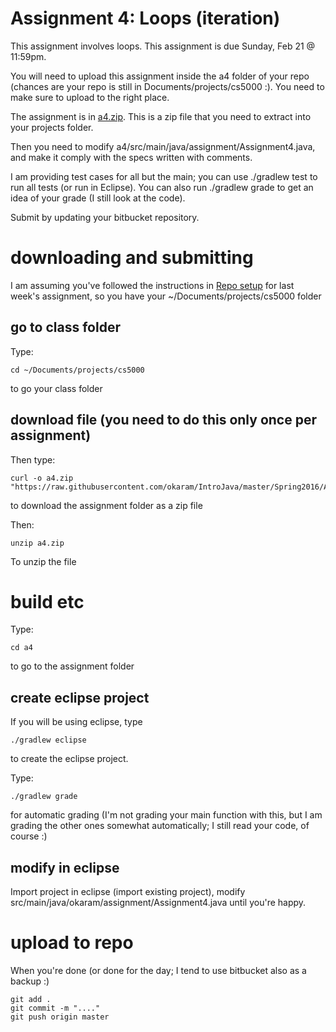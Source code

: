 Assignment 4: Loops (iteration)
===

This assignment involves loops. This assignment is due Sunday, Feb 21 @ 11:59pm.

You will need to upload this assignment inside the a4 folder of your repo (chances are your repo is still in Documents/projects/cs5000 :). You need to make sure to upload to the right place.

The assignment is in [a4.zip](https://github.com/okaram/IntroJava/raw/master/Spring2016/Assignments/a4.zip). This is a zip file that you need to extract into your projects folder. 

Then you need to modify a4/src/main/java/assignment/Assignment4.java, and make it comply with the specs written with comments. 

I am providing test cases for all but the main; you can use ./gradlew test to run all tests (or run in Eclipse). You can also run ./gradlew grade to get an idea of your grade (I still look at the code).

Submit by updating your bitbucket repository.

# downloading and submitting

I am assuming you've followed the instructions in [Repo setup](../RepoSetup.md) for last week's assignment, so you have your ~/Documents/projects/cs5000 folder

## go to class folder
Type:
```
cd ~/Documents/projects/cs5000
```
to go your class folder

## download file (you need to do this only once per assignment)

Then type:
```
curl -o a4.zip "https://raw.githubusercontent.com/okaram/IntroJava/master/Spring2016/Assignments/a4.zip"
```
to download the assignment folder as a zip file

Then:
```
unzip a4.zip
```

To unzip the file

# build etc

Type:
```
cd a4
```
to go to the assignment folder 

## create eclipse project

If you will be using eclipse, type
```
./gradlew eclipse
```
to create the eclipse project.

Type:
```
./gradlew grade
```
for automatic grading (I'm not grading your main function with this, but I am grading the other ones somewhat automatically; I still read your code, of course :)

## modify in eclipse

Import project in eclipse (import existing project), modify src/main/java/okaram/assignment/Assignment4.java until you're happy.

# upload to repo

When you're done (or done for the day; I tend to use bitbucket also as a backup :)

```
git add .
git commit -m "...."
git push origin master
```

